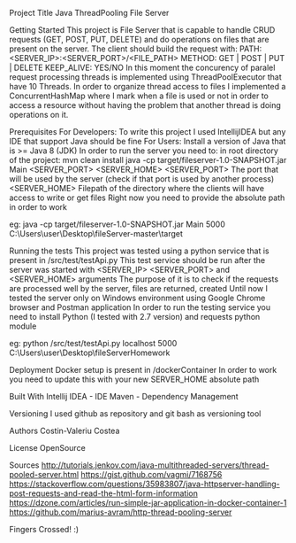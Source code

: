 Project Title
Java ThreadPooling File Server

Getting Started
This project is File Server that is capable to handle CRUD requests (GET, POST, PUT, DELETE) and do operations on files that
are present on the server.
The client should build the request with:
PATH: <SERVER_IP>:<SERVER_PORT>/<FILE_PATH>
METHOD: GET | POST | PUT | DELETE
KEEP_ALIVE: YES/NO
In this moment the concurency of paralel request processing threads is implemented using ThreadPoolExecutor that have 10 Threads.
In order to organize thread access to files I implemented a ConcurrentHashMap where I mark when a file is used or not
in order to access a resource without having the problem that another thread is doing operations on it.

Prerequisites
For Developers: To write this project I used IntellijIDEA but any IDE that support Java should be fine
For Users: Install a version of Java that is >= Java 8 (JDK)
In order to run the server you need to:
in root directory of the project: mvn clean install 
java -cp target/fileserver-1.0-SNAPSHOT.jar Main <SERVER_PORT> <SERVER_HOME>
<SERVER_PORT> The port that will be used by the server (check if that port is used by another process)
<SERVER_HOME> Filepath of the directory where the clients will have access to write or get files
Right now you need to provide the absolute path in order to work
 
eg: java -cp target/fileserver-1.0-SNAPSHOT.jar Main 5000 C:\Users\user\Desktop\fileServer-master\target



Running the tests
This project was tested using a python service that is present in /src/test/testApi.py
This test service should be run after the server was started with <SERVER_IP> <SERVER_PORT> and <SERVER_HOME> arguments
The purpose of it is to check if the requests are processed well by the server, files are returned, created
Until now I tested the server only on Windows environment using Google Chrome browser and Postman application
In order to run the testing service you need to install Python (I tested with 2.7 version) and requests python module

eg: python /src/test/testApi.py localhost 5000 C:\Users\user\Desktop\fileServerHomework


Deployment
Docker setup is present in /dockerContainer
In order to work you need to update this with your new SERVER_HOME absolute path

Built With
Intellij IDEA - IDE
Maven - Dependency Management

Versioning
I used github as repository and git bash as versioning tool

Authors
Costin-Valeriu Costea

License
OpenSource

Sources
http://tutorials.jenkov.com/java-multithreaded-servers/thread-pooled-server.html
https://gist.github.com/vagmi/7168756
https://stackoverflow.com/questions/35983807/java-httpserver-handling-post-requests-and-read-the-html-form-information
https://dzone.com/articles/run-simple-jar-application-in-docker-container-1
https://github.com/marius-avram/http-thread-pooling-server

Fingers Crossed! :) 
